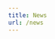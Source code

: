 ```yaml
---
title: News
url: /news
---
```


<!-- The title here is where you'll see your content listed in the "articles" category. If you used the [mainSections] in the params.toml file, this may also include items listed in the "events" category too. Read more here: https://gohugo.io/functions/where/#mainsections -->